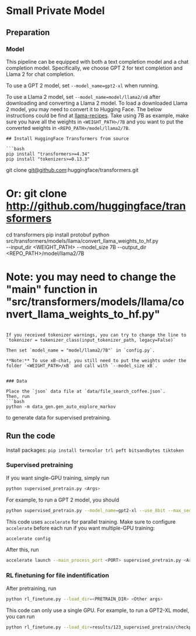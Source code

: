 # Small Private Model

## Preparation

### Model

This pipeline can be equipped with both a text completion model and a chat completion model.
Specifically, we choose GPT 2 for text completion and Llama 2 for chat completion.

To use a GPT 2 model, set `--model_name=gpt2-xl` when running.

To use a Llama 2 model, set `--model_name=model/llama2/xB` after downloading and converting a Llama 2 model.
To load a downloaded Llama 2 model, you may need to convert it to Hugging Face.
The below instructions could be find at [llama-recipes](https://github.com/facebookresearch/llama-recipes/).
Take using 7B as example, make sure you have all the weights in `<WEIGHT_PATH>/7B` and you want to put the converted weights in `<REPO_PATH>/model/llama2/7B`.

```
## Install HuggingFace Transformers from source

```bash
pip install "transformers>=4.34"
pip install "tokenizers>=0.13.3"
```

git clone git@github.com:huggingface/transformers.git
# Or: git clone http://github.com/huggingface/transformers
cd transformers
pip install protobuf
python src/transformers/models/llama/convert_llama_weights_to_hf.py \
   --input_dir <WEIGHT_PATH> --model_size 7B --output_dir <REPO_PATH>/model/llama2/7B


# Note: you may need to change the "main" function in "src/transformers/models/llama/convert_llama_weights_to_hf.py"
```

If you received tokenizer warnings, you can try to change the line to `tokenizer = tokenizer_class(input_tokenizer_path, legacy=False)`

Then set `model_name = "model/llama2/7B"` in `config.py`.

**Note:** To use xB-chat, you still need to put the weights under the folder `<WEIGHT_PATH>/xB` and call with `--model_size xB`.


### Data

Place the `json` data file at `data/file_search_coffee.json`.
Then, run
```bash
python -m data_gen.gen_auto_explore_markov
```
to generate data for supervised pretraining.


## Run the code

Install packages: `pip install termcolor trl peft bitsandbytes tiktoken`


### Supervised pretraining

If you want single-GPU training, simply run
```bash
python supervised_pretrain.py <Args>
```
For example, to run a GPT 2 model, you should
```bash
python supervised_pretrain.py --model_name=gpt2-xl --use_8bit --max_seq_length=1024 --bf16 --max_steps=2000
```

This code uses `accelerate` for parallel training. Make sure to configure `accelerate` before each run if you want multiple-GPU training:

```bash
accelerate config
```
After this, run
```bash
accelerate launch --main_process_port <PORT> supervised_pretrain.py <Args>
```

### RL finetuning for file indentification

After pretraining, run
```bash
python rl_finetune.py --load_dir=<PRETRAIN_DIR> <Other args>
```
This code can only use a single GPU.
For example, to run a GPT2-XL model, you can run
```bash
python rl_finetune.py --load_dir=results/123_supervised_pretrain/checkpoint-2000/ --use_8bit --max_seq_length=1024 --bf16 --use_critic --model_name=gpt2-xl
```
